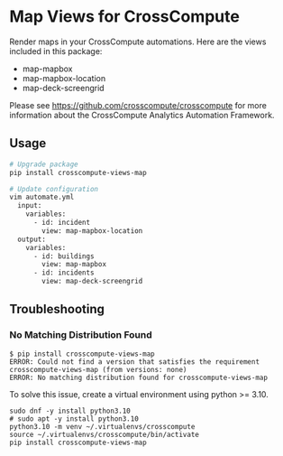 # Map Views for CrossCompute

Render maps in your CrossCompute automations. Here are the views included in this package:

- map-mapbox
- map-mapbox-location
- map-deck-screengrid

Please see https://github.com/crosscompute/crosscompute for more information about the CrossCompute Analytics Automation Framework.

## Usage

```bash
# Upgrade package
pip install crosscompute-views-map

# Update configuration
vim automate.yml
  input:
    variables:
      - id: incident
        view: map-mapbox-location
  output:
    variables:
      - id: buildings
        view: map-mapbox
      - id: incidents
        view: map-deck-screengrid
```

## Troubleshooting

### No Matching Distribution Found

```
$ pip install crosscompute-views-map
ERROR: Could not find a version that satisfies the requirement crosscompute-views-map (from versions: none)
ERROR: No matching distribution found for crosscompute-views-map
```

To solve this issue, create a virtual environment using python >= 3.10.

```
sudo dnf -y install python3.10
# sudo apt -y install python3.10
python3.10 -m venv ~/.virtualenvs/crosscompute
source ~/.virtualenvs/crosscompute/bin/activate
pip install crosscompute-views-map
```
